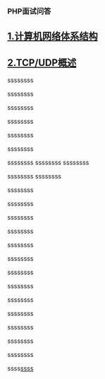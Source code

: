 ### PHP面试问答
## [1.计算机网络体系结构](./docs/01网络/QA.md#01体系概述)

## [2.TCP/UDP概述](https://github.com/chenyonghui100/PHP-Interview/blob/master/docs/01网络/QA.md#02体系概述)
ssssssss


ssssssss


ssssssss

ssssssss


ssssssss

ssssssss

ssssssss
ssssssss
ssssssss



ssssssss
ssssssss



ssssssss



ssssssss


ssssssss


ssssssss


ssssssss



ssssssss



ssssssss




ssssssss




ssssssss




ssssssss




ssssssss




ssssssss




ssssssss




ssss[ssss](#01体系概述)
